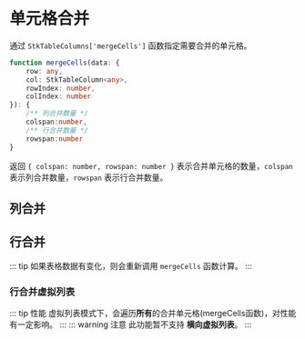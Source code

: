 # 单元格合并 <Badge type="tip" text="^0.8.0" /> 

通过 `StkTableColumns['mergeCells']` 函数指定需要合并的单元格。

```ts
function mergeCells(data: { 
    row: any,
    col: StkTableColumn<any>,
    rowIndex: number,
    colIndex: number
}): {
    /** 列合并数量 */
    colspan:number, 
    /** 行合并数量 */
    rowspan:number
}
```
返回 `{ colspan: number, rowspan: number }` 表示合并单元格的数量，`colspan` 表示列合并数量，`rowspan` 表示行合并数量。

## 列合并
<demo vue="basic/merge-cells/MergeCellsCol.vue"></demo>

## 行合并
<demo vue="basic/merge-cells/MergeCellsRow.vue"></demo>

::: tip
如果表格数据有变化，则会重新调用 `mergeCells` 函数计算。
:::

### 行合并虚拟列表 <Badge type="tip" text="^0.8.4" /> 
<demo vue="basic/merge-cells/MergeCellsRowVirtual/index.vue"></demo>
::: tip 性能
虚拟列表模式下，会遍历**所有**的合并单元格(mergeCells函数)，对性能有一定影响。
:::
::: warning 注意
此功能暂不支持 **横向虚拟列表**。
:::

